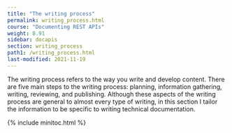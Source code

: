 ```yaml
---
title: "The writing process"
permalink: writing_process.html
course: "Documenting REST APIs"
weight: 8.91
sidebar: docapis
section: writing_process
path1: /writing_process.html
last-modified: 2021-11-19
---
```


The writing process refers to the way you write and develop content. There are five main steps to the writing process: planning, information gathering, writing, reviewing, and publishing. Although these aspects of the writing process are general to almost every type of writing, in this section I tailor the information to be specific to writing technical documentation.

{% include minitoc.html %}

